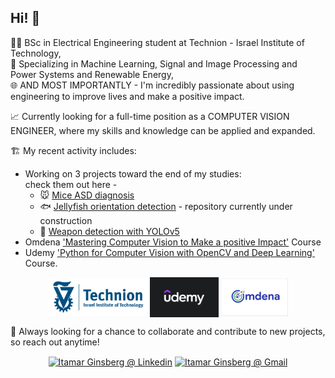 ## Hi! 👋

👨‍🎓 BSc in Electrical Engineering student at Technion - Israel Institute of Technology,  
🤖 Specializing in Machine Learning, Signal and Image Processing and Power Systems and Renewable Energy,  
🌐 AND MOST IMPORTANTLY - I'm incredibly passionate about using engineering to improve lives and make a positive impact.

📈 Currently looking for a full-time position as a COMPUTER VISION ENGINEER, where my skills and knowledge can be applied and expanded.  

🏗️ My recent activity includes: 
- Working on 3 projects toward the end of my studies:  
check them out here - 
  - 🐭 [Mice ASD diagnosis](https://github.com/etgins/Mice_ASD_Diagnosis) 
  - 🐟 [Jellyfish orientation detection](https://github.com/etgins/jellyfish_orientation) - repository currently under construction
  - 🔫 [Weapon detection with YOLOv5](https://github.com/etgins/weapon_detection_with_transfer_learning)
- Omdena ['Mastering Computer Vision to Make a positive Impact'](https://omdena.com/course/mastering-computer-vision-to-make-an-impact-real-world-case-study/) Course
- Udemy ['Python for Computer Vision with OpenCV and Deep Learning'](https://www.udemy.com/course/python-for-computer-vision-with-opencv-and-deep-learning/) Course.

<p align="center">
<a href="https://ece.technion.ac.il/" target="blank"><img align="center" src="Technion.jpg" alt="Technion" height="60"  /></a>
  <a href="https://www.udemy.com/" target="blank"><img align="center" src="udemy.jpg" alt="Udemy" height="64" /></a>
  <a href="https://omdena.com/" target="blank"><img align="center" src="omdena.png" alt="Omdena" height="60"  /></a>



🤝 Always looking for a chance to collaborate and contribute to new projects, so reach out anytime!
<p align="center">
<a href="https://www.linkedin.com/in/itamar-ginsberg/" target="blank"><img align="center" src="https://upload.wikimedia.org/wikipedia/commons/c/ca/LinkedIn_logo_initials.png" alt="Itamar Ginsberg @ Linkedin" height="36"  /></a>
  <a href="mailto:itamar.gins@gmail.com" target="blank"><img align="center" src="https://logos-world.net/wp-content/uploads/2020/11/Gmail-Logo.png" alt="Itamar Ginsberg @ Gmail" height="30" /></a>
  
  <!--
**etgins/etgins** is a ✨ _special_ ✨ repository because its `README.md` (this file) appears on your GitHub profile.

Here are some ideas to get you started:

- 🔭 I’m currently working on ...
- 🌱 I’m currently learning ...
- 👯 I’m looking to collaborate on ...
- 🤔 I’m looking for help with ...
- 💬 Ask me about ...
- 📫 How to reach me: ...
- 😄 Pronouns: ...
- ⚡ Fun fact: ...
-->
